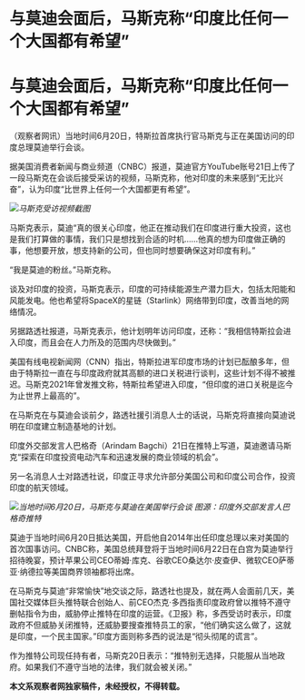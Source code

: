 # 与莫迪会面后，马斯克称“印度比任何一个大国都有希望”

# 与莫迪会面后，马斯克称“印度比任何一个大国都有希望”

（观察者网讯）当地时间6月20日，特斯拉首席执行官马斯克与正在美国访问的印度总理莫迪举行会谈。

据美国消费者新闻与商业频道（CNBC）报道，莫迪官方YouTube账号21日上传了一段马斯克在会谈后接受采访的视频，马斯克称，他对印度的未来感到“无比兴奋”，认为印度“比世界上任何一个大国都更有希望”。

![](https://inews.gtimg.com/newsapp_bt/0/15808150041/1000)_马斯克受访视频截图_

马斯克表示，莫迪“真的很关心印度，他正在推动我们在印度进行重大投资，这也是我们打算做的事情，我们只是想找到合适的时机……他真的想为印度做正确的事，他想要开放，想支持新的公司，但也同时想要确保这对印度有利。”

“我是莫迪的粉丝。”马斯克称。

谈及对印度的投资，马斯克表示，印度的可持续能源生产潜力巨大，包括太阳能和风能发电。他也希望将SpaceX的星链（Starlink）网络带到印度，改善当地的网络情况。

另据路透社报道，马斯克表示，他计划明年访问印度，还称：“我相信特斯拉会进入印度，而且会在人力所及的范围内尽快做到。”

美国有线电视新闻网（CNN）指出，特斯拉进军印度市场的计划已酝酿多年，但由于特斯拉一直在与印度政府就其高额的进口关税进行谈判，这些计划不得不被推迟。马斯克2021年曾发推文称，特斯拉希望进入印度，“但印度的进口关税是迄今为止世界上最高的”。

在马斯克在与莫迪会谈前夕，路透社援引消息人士的话说，马斯克将直接向莫迪说明在印度建立制造基地的计划。

印度外交部发言人巴格奇（Arindam Bagchi）21日在推特上写道，莫迪邀请马斯克“探索在印度投资电动汽车和迅速发展的商业领域的机会”。

另一名消息人士对路透社说，印度正寻求允许部分美国公司和印度公司合作，投资印度的航天领域。

![](https://inews.gtimg.com/newsapp_bt/0/15808150047/1000)_当地时间6月20日，马斯克与莫迪在美国举行会谈
图源：印度外交部发言人巴格奇推特_

莫迪于当地时间6月20日抵达美国，开启他自2014年出任印度总理以来对美国的首次国事访问。CNBC称，美国总统拜登将于当地时间6月22日在白宫为莫迪举行招待晚宴，预计苹果公司CEO蒂姆·库克、谷歌CEO桑达尔·皮查伊、微软CEO萨蒂亚·纳德拉等美国商界领袖都将出席。

在马斯克与莫迪“非常愉快”地交谈之际，路透社也提及，就在两人会面前几天，美国社交媒体巨头推特联合创始人、前CEO杰克·多西指责印度政府曾以推特不遵守删帖指令为由，威胁停止推特在印度的运营。《卫报》称，多西受访时表示，印度政府不但威胁关闭推特，还威胁要搜查推特员工的家，“他们确实这么做了，这就是印度，一个民主国家。”印度方面则称多西的说法是“彻头彻尾的谎言”。

作为推特公司现任持有者，马斯克20日表示：“推特别无选择，只能服从当地政府。如果我们不遵守当地的法律，我们就会被关闭。”

**本文系观察者网独家稿件，未经授权，不得转载。**

